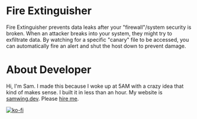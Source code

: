 # Fire Extinguisher
Fire Extinguisher prevents data leaks after your "firewall"/system security is broken. When an attacker breaks into your system, they might try to exfiltrate data. By watching for a specific "canary" file to be accessed, you can automatically fire an alert and shut the host down to prevent damage.

# About Developer
Hi, I'm Sam. I made this because I woke up at 5AM with a crazy idea that kind of makes sense. I built it in less than an hour. My website is [samwing.dev](https://samwing.dev). Please [hire me](https://samwing.dev/hire).

[![ko-fi](https://www.ko-fi.com/img/githubbutton_sm.svg)](https://ko-fi.com/C1C2347HB)